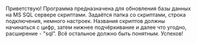 Приветствую!
Программа предназначена для обновления базы данных на MS SQL сервере скриптами. Задаётся папка со скриптами, строка подключения, немного настроек. 
Названия скриптов должны начинаться с цифр, затем нижнее подчёркивание и далее что угодно, расширение - "sql". Всё остальное должно быть понятным.
Успехов!
